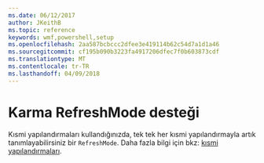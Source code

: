 ```yaml
---
ms.date: 06/12/2017
author: JKeithB
ms.topic: reference
keywords: wmf,powershell,setup
ms.openlocfilehash: 2aa587bcbccc2dfee3e419114b62c54d7a1d1a46
ms.sourcegitcommit: cf195b090b3223fa4917206dfec7f0b603873cdf
ms.translationtype: MT
ms.contentlocale: tr-TR
ms.lasthandoff: 04/09/2018
---
```

# <a name="support-for-mixed-refreshmode"></a>Karma RefreshMode desteği

Kısmi yapılandırmaları kullandığınızda, tek tek her kısmi yapılandırmayla artık tanımlayabilirsiniz bir `RefreshMode`.
Daha fazla bilgi için bkz: [kısmi yapılandırmaları](https://msdn.microsoft.com/powershell/dsc/partialconfigs).